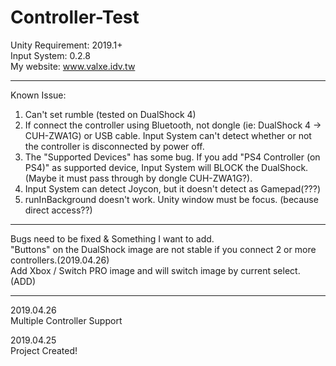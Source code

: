 # Controller-Test
Unity Requirement: 2019.1+</br>
Input System: 0.2.8</br>
My website: www.valxe.idv.tw

-----
Known Issue:
1. Can't set rumble (tested on DualShock 4)
2. If connect the controller using Bluetooth, not dongle (ie: DualShock 4 -> CUH-ZWA1G) or USB cable. Input System can't detect whether or not the controller is disconnected by power off.
3. The "Supported Devices" has some bug. If you add "PS4 Controller (on PS4)" as supported device, Input System will BLOCK the DualShock. (Maybe it must pass through by dongle CUH-ZWA1G?).
4. Input System can detect Joycon, but it doesn't detect as Gamepad(???)
5. runInBackground doesn't work. Unity window must be focus. (because direct access??)

-----
Bugs need to be fixed & Something I want to add.</br>
"Buttons" on the DualShock image are not stable if you connect 2 or more controllers.(2019.04.26)</br>
Add Xbox / Switch PRO image and will switch image by current select. (ADD)

-----
2019.04.26</br>
Multiple Controller Support</br>

2019.04.25</br>
Project Created!</br>
